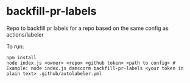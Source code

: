 # backfill-pr-labels
Repo to backfill pr labels for a repo based on the same config as actions/labeler

To run:

```
npm install
node index.js <owner> <repo> <github token> <path to config> # Example: node index.js damccorm backfill-pr-labels <your token in plain text> .github/autolabeler.yml
```
